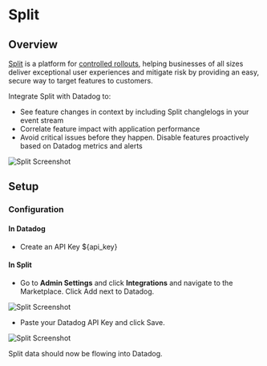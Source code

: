 # Split

## Overview

<a href="http://www.split.io">Split</a> is a platform for <a href="http://www.split.io/articles/controlled-rollout">controlled rollouts</a>, helping businesses of all sizes deliver exceptional user experiences and mitigate risk by providing an easy, secure way to target features to customers.

Integrate Split with Datadog to:

 * See feature changes in context by including Split changlelogs in your event stream
 * Correlate feature impact with application performance
 * Avoid critical issues before they happen. Disable features proactively based on Datadog metrics and alerts

![Split Screenshot](https://raw.githubusercontent.com/DataDog/integrations-extras/ilan/split-integration/split/images/split-screenshot.png)

## Setup

### Configuration

#### In Datadog

 * Create an API Key <span class="hidden-api-key">${api_key}</span>

#### In Split

 * Go to **Admin Settings** and click **Integrations** and navigate to the Marketplace. Click Add next to Datadog.<br/>

![Split Screenshot](https://raw.githubusercontent.com/DataDog/integrations-extras/ilan/split-integration/split/images/in-split.png)

 * Paste your Datadog API Key and click Save.

![Split Screenshot](https://raw.githubusercontent.com/DataDog/integrations-extras/ilan/split-integration/split/images/integrations-datadog.png)

Split data should now be flowing into Datadog.
